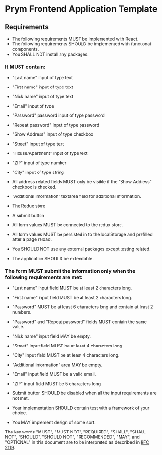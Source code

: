 # Prym Frontend Application Template

## Requirements
* The following requirements MUST be implemented with React.
* The following requirements SHOULD be implemented with functional components.
* You SHALL NOT install any packages.

### It MUST contain:
* "Last name" input of type text
* "First name" input of type text
* "Nick name" input of type text
* "Email" input of type
* "Password" password input of type password
* "Repeat password" input of type password
* "Show Address" input of type checkbox
* "Street" input of type text
* "House/Apartment" input of type text
* "ZIP" input of type number
* "City" input of type string
* All address related fields MUST only be visible if the "Show Address" checkbox is checked.
* "Additional information" textarea field for additional information.
* The Redux store
* A submit button

* All form values MUST be connected to the redux store.
* All form values MUST be persisted in to the localStorage and prefilled after a page reload.
* You SHOULD NOT use any external packages except testing related.
* The application SHOULD be extendable.

### The form MUST submit the information only when the following requirements are met:
* "Last name" input field MUST be at least 2 characters long.
* "First name" input field MUST be at least 2 characters long.
* "Password" MUST be at least 6 characters long and contain at least 2 numbers.
* "Password" and "Repeat password" fields MUST contain the same value.
* "Nick name" input field MAY be empty.
* "Street" input field MUST be at least 4 characters long.
* "City" input field MUST be at least 4 characters long.
* "Additional information" area MAY be empty.
* "Email" input field MUST be a valid email.
* "ZIP" input field MUST be 5 characters long.
* Submit button SHOULD be disabled when all the input requirements are not met.
* Your implementation SHOULD contain test with a framework of your choice.

* You MAY implement design of some sort.
 

The key words "MUST", "MUST NOT", "REQUIRED", "SHALL", "SHALL
NOT", "SHOULD", "SHOULD NOT", "RECOMMENDED",  "MAY", and
"OPTIONAL" in this document are to be interpreted as described in
[RFC 2119](https://www.ietf.org/rfc/rfc2119.txt).
